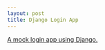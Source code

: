 ```yaml
---
layout: post
title: Django Login App
---
```


[A mock login app using Django.](https://github.com/xinhong3/django_login_app)

